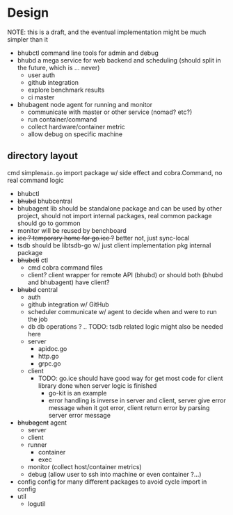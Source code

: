 # Design

NOTE: this is a draft, and the eventual implementation might be much simpler than it

- bhubctl  command line tools for admin and debug
- bhubd  a mega service for web backend and scheduling (should split in the future, which is ... never)
  - user auth
  - github integration
  - explore benchmark results
  - ci master
- bhubagent node agent for running and monitor
  - communicate with master or other service (nomad? etc?)
  - run container/command
  - collect hardware/container metric
  - allow debug on specific machine

## directory layout

cmd simple`main.go` import package w/ side effect and cobra.Command, no real command logic 
  - bhubctl
  - ~~bhubd~~ bhubcentral
  - bhubagent
lib should be standalone package and can be used by other project, should not import internal packages, real common package should go to gommon
  - monitor will be reused by benchboard
  - ~~ice ? temporary home for go.ice ?~~ better not, just sync-local
  - tsdb should be libtsdb-go w/ just client implementation
pkg internal package
  - ~~bhubctl~~ ctl
    - cmd cobra command files
    - client? client wrapper for remote API (bhubd) or should both (bhubd and bhubagent) have client?
  - ~~bhubd~~ central
    - auth
    - github integration w/ GitHub
    - scheduler communicate w/ agent to decide when and were to run the job
    - db db operations ? .. TODO: tsdb related logic might also be needed here
    - server
      - apidoc.go
      - http.go
      - grpc.go
    - client 
      - TODO: go.ice should have good way for get most code for client library done when server logic is finished
        - go-kit is an example
        - error handling is inverse in server and client, server give error message when it got error, client return error by parsing server error message
  - ~~bhubagent~~ agent
    - server
    - client
    - runner
      - container
      - exec
    - monitor (collect host/container metrics)
    - debug (allow user to ssh into machine or even container ?...)
  - config config for many different packages to avoid cycle import in config
  - util
    - logutil